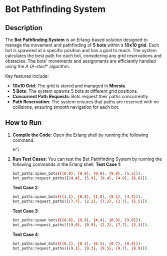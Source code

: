 # Bot Pathfinding System

## Description

The **Bot Pathfinding System** is an Erlang-based solution designed to manage the movement and pathfinding of **5 bots** within a **10x10 grid**. Each bot is spawned at a specific position and has a goal to reach. The system calculates the best path for each bot, considering any grid reservations and obstacles. The bots' movements and assignments are efficiently handled using the **A* (A-star)** algorithm.

Key features include:
- **10x10 Grid**: The grid is stored and managed in **Mnesia**.
- **5 Bots**: The system spawns 5 bots at different grid positions.
- **Concurrent Path Requests**: Bots request their paths concurrently.
- **Path Reservation**: The system ensures that paths are reserved with no collisions, ensuring smooth navigation for each bot.

## How to Run

1. **Compile the Code**:
   Open the Erlang shell by running the following command:
   ```bash
   erl

2. **Run Test Cases**: 
    You can test the Bot Pathfinding System by running the following commands in the Erlang shell:
    **Test Case 1**:
    ```bash
    bot_paths:spawn_bots([{0,0}, {9,9}, {0,9}, {9,0}, {5,5}]).
    bot_paths:request_paths([{4,4}, {5,9}, {9,4}, {4,0}, {6,6}]).
    ```

    **Test Case 2**:
    ```bash
    bot_paths:spawn_bots([{1,1}, {8,8}, {1,8}, {8,1}, {4,4}]).
    bot_paths:request_paths([{7,7}, {2,2}, {7,2}, {2,7}, {5,5}]).
    ```

    **Test Case 3**:
    ```bash
    bot_paths:spawn_bots([{0,0}, {9,9}, {4,4}, {0,9}, {9,0}]).
    bot_paths:request_paths([{9,0}, {0,9}, {2,2}, {7,7}, {3,3}]).
    ```

    **Test Case 4**:
    ```bash
    bot_paths:spawn_bots([{0,1}, {0,3}, {0,5}, {0,7}, {0,9}]).
    bot_paths:request_paths([{9,1}, {9,3}, {9,5}, {9,7}, {9,9}]).
    ```